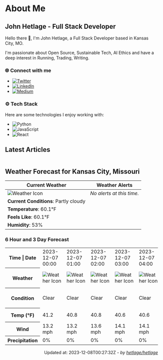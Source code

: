 # About Me

## John Hetlage - Full Stack Developer

Hello there 👋, I'm John Hetlage, a Full Stack Developer based in Kansas City, MO. 

I'm passionate about Open Source, Sustainable Tech, AI Ethics and have a deep interest in Running, Trading, Writing.

### 🌐 Connect with me
- [![Twitter](https://img.shields.io/badge/Twitter-1DA1F2?style=for-the-badge&logo=twitter&logoColor=white)](https://twitter.com/j_hetlage)
- [![LinkedIn](https://img.shields.io/badge/LinkedIn-0077B5?style=for-the-badge&logo=linkedin&logoColor=white)](https://linkedin.com/in/john-hetlage)
- [![Medium](https://img.shields.io/badge/Medium-12100E?style=for-the-badge&logo=medium&logoColor=white)](https://medium.com/@jhetlage)

### ⚙️ Tech Stack
Here are some technologies I enjoy working with:
- ![Python](https://img.shields.io/badge/-Python-05122A?style=flat&logo=Python)
- ![JavaScript](https://img.shields.io/badge/-JavaScript-05122A?style=flat&logo=JavaScript)
- ![React](https://img.shields.io/badge/-React-05122A?style=flat&logo=React)


## Latest Articles

<table>
  <tbody></tbody>
</table>


## Weather Forecast for Kansas City, Missouri

| **Current Weather** | **Weather Alerts** |
|---------------------|--------------------|
| ![Weather Icon](https://cdn.weatherapi.com/weather/64x64/night/116.png) |  _No alerts at this time._  |
| **Current Conditions**: Partly cloudy |  | 
| **Temperature**: 60.1°F |  |
| **Feels Like**: 60.1°F |  |
| **Humidity**: 53% | |

### 6 Hour and 3 Day Forecast

<table>
  <tbody>  
    <tr><th>Time | Date</th><td>2023-12-07 00:00</td><td>2023-12-07 01:00</td><td>2023-12-07 02:00</td><td>2023-12-07 03:00</td><td>2023-12-07 04:00</td><td>2023-12-07 05:00</td><td>2023-12-07</td><td>2023-12-08</td><td>2023-12-09</td></tr>
    <tr><th>Weather</th><td><img src="https://cdn.weatherapi.com/weather/64x64/night/113.png" alt="Weather Icon"></td><td><img src="https://cdn.weatherapi.com/weather/64x64/night/113.png" alt="Weather Icon"></td><td><img src="https://cdn.weatherapi.com/weather/64x64/night/113.png" alt="Weather Icon"></td><td><img src="https://cdn.weatherapi.com/weather/64x64/night/113.png" alt="Weather Icon"></td><td><img src="https://cdn.weatherapi.com/weather/64x64/night/113.png" alt="Weather Icon"></td><td><img src="https://cdn.weatherapi.com/weather/64x64/night/113.png" alt="Weather Icon"></td>
    <td><img src="https://cdn.weatherapi.com/weather/64x64/day/113.png" alt="Weather Icons"</td><td><img src="https://cdn.weatherapi.com/weather/64x64/day/302.png" alt="Weather Icons"</td><td><img src="https://cdn.weatherapi.com/weather/64x64/day/176.png" alt="Weather Icons"</td></tr>
    <tr><th>Condition</th><td>Clear</td><td>Clear</td><td>Clear</td><td>Clear</td><td>Clear</td><td>Clear</td>
    <td>Sunny</td><td>Moderate rain</td><td>Patchy rain possible</td></tr>
    <tr><th>Temp (°F)</th><td>41.2</td><td>40.8</td><td>40.8</td><td>40.6</td><td>40.6</td><td>40.3</td>
    <td>65.3° / 39.4°F</td><td>55.7° / 43.9°F</td><td>45.3° / 32.7°F</td></tr>
    <tr><th>Wind</th><td>13.2 mph</td><td>13.2 mph</td><td>13.6 mph</td><td>14.1 mph</td><td>14.1 mph</td><td>13.9 mph</td>
    <td>19.7 mph</td><td>15.2 mph</td><td>16.6 mph</td></tr>
    <tr><th>Precipitation</th><td>0%</td><td>0%</td><td>0%</td><td>0%</td><td>0%</td><td>0%</td>
    <td>0%</td><td>86%</td><td>83%</td></tr>
  </tbody>
</table>

<div align="right">

Updated at: 2023-12-08T00:27:32Z - *by [hetlage/hetlage](https://github.com/hetlage/hetlage)*

</div>

